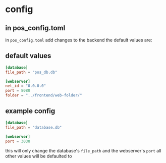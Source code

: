 # config
## in pos_config.toml
in `pos_config.toml` add changes to the backend the default values are:

## default values
```toml
[database]
file_path = "pos_db.db"

[webserver]
net_id = "0.0.0.0"
port = 8080
folder = "../frontend/web-folder/"
```

## example config
```toml
[database]
file_path = "database.db"

[webserver]
port = 3030
```
this will only change the database's `file_path` and the webserver's `port` all other values will be defaulted to